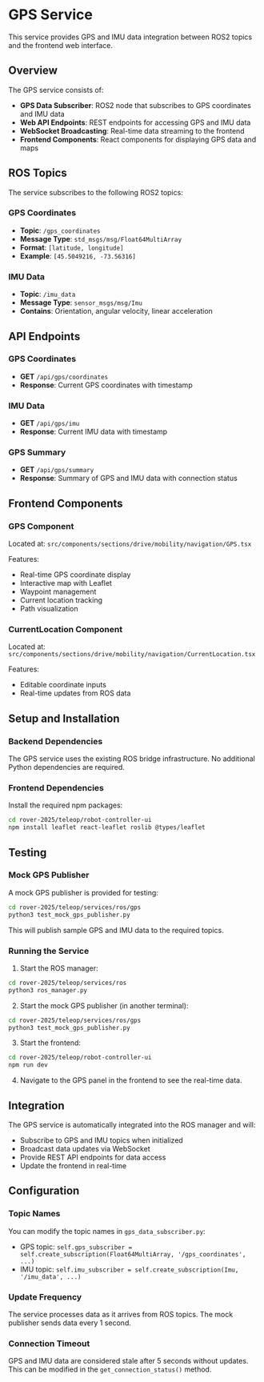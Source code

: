 # GPS Service

This service provides GPS and IMU data integration between ROS2 topics and the frontend web interface.

## Overview

The GPS service consists of:
- **GPS Data Subscriber**: ROS2 node that subscribes to GPS coordinates and IMU data
- **Web API Endpoints**: REST endpoints for accessing GPS and IMU data
- **WebSocket Broadcasting**: Real-time data streaming to the frontend
- **Frontend Components**: React components for displaying GPS data and maps

## ROS Topics

The service subscribes to the following ROS2 topics:

### GPS Coordinates
- **Topic**: `/gps_coordinates`
- **Message Type**: `std_msgs/msg/Float64MultiArray`
- **Format**: `[latitude, longitude]`
- **Example**: `[45.5049216, -73.56316]`

### IMU Data
- **Topic**: `/imu_data`
- **Message Type**: `sensor_msgs/msg/Imu`
- **Contains**: Orientation, angular velocity, linear acceleration

## API Endpoints

### GPS Coordinates
- **GET** `/api/gps/coordinates`
- **Response**: Current GPS coordinates with timestamp

### IMU Data
- **GET** `/api/gps/imu`
- **Response**: Current IMU data with timestamp

### GPS Summary
- **GET** `/api/gps/summary`
- **Response**: Summary of GPS and IMU data with connection status

## Frontend Components

### GPS Component
Located at: `src/components/sections/drive/mobility/navigation/GPS.tsx`

Features:
- Real-time GPS coordinate display
- Interactive map with Leaflet
- Waypoint management
- Current location tracking
- Path visualization

### CurrentLocation Component
Located at: `src/components/sections/drive/mobility/navigation/CurrentLocation.tsx`

Features:
- Editable coordinate inputs
- Real-time updates from ROS data

## Setup and Installation

### Backend Dependencies
The GPS service uses the existing ROS bridge infrastructure. No additional Python dependencies are required.

### Frontend Dependencies
Install the required npm packages:

```bash
cd rover-2025/teleop/robot-controller-ui
npm install leaflet react-leaflet roslib @types/leaflet
```

## Testing

### Mock GPS Publisher
A mock GPS publisher is provided for testing:

```bash
cd rover-2025/teleop/services/ros/gps
python3 test_mock_gps_publisher.py
```

This will publish sample GPS and IMU data to the required topics.

### Running the Service

1. Start the ROS manager:
```bash
cd rover-2025/teleop/services/ros
python3 ros_manager.py
```

2. Start the mock GPS publisher (in another terminal):
```bash
cd rover-2025/teleop/services/ros/gps
python3 test_mock_gps_publisher.py
```

3. Start the frontend:
```bash
cd rover-2025/teleop/robot-controller-ui
npm run dev
```

4. Navigate to the GPS panel in the frontend to see the real-time data.

## Integration

The GPS service is automatically integrated into the ROS manager and will:
- Subscribe to GPS and IMU topics when initialized
- Broadcast data updates via WebSocket
- Provide REST API endpoints for data access
- Update the frontend in real-time

## Configuration

### Topic Names
You can modify the topic names in `gps_data_subscriber.py`:
- GPS topic: `self.gps_subscriber = self.create_subscription(Float64MultiArray, '/gps_coordinates', ...)`
- IMU topic: `self.imu_subscriber = self.create_subscription(Imu, '/imu_data', ...)`

### Update Frequency
The service processes data as it arrives from ROS topics. The mock publisher sends data every 1 second.

### Connection Timeout
GPS and IMU data are considered stale after 5 seconds without updates. This can be modified in the `get_connection_status()` method. 